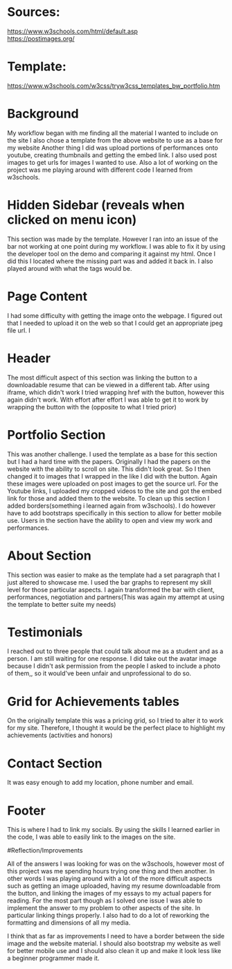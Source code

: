 # Sources:
https://www.w3schools.com/html/default.asp
<br>
https://postimages.org/

# Template:
https://www.w3schools.com/w3css/tryw3css_templates_bw_portfolio.htm

# Background
My workflow began with me finding all the material I wanted to include on the site
I also chose a template from the above website to use as a base for my website
Another thing I did was upload portions of performances onto youtube, creating thumbnails and getting the embed link.
I also used post images to get urls for images I wanted to use.
Also a lot of working on the project was me playing around with different code I learned from w3schools.

# Hidden Sidebar (reveals when clicked on menu icon)
This section was made by the template. However I ran into an issue of the bar not working at one point during my workflow. I was able to fix it by using the developer tool on the demo and comparing it against my html. Once I did this I located where the missing part was and added it back in. I also played around with what the tags would be.

# Page Content
I had some difficulty with getting the image onto the webpage. I figured out that I needed to upload it on the web so that I could get an appropriate jpeg file url. I  


# Header
The most difficult aspect of this section was linking the button to a downloadable resume that can be viewed in a different tab. After using iframe, which didn't work I tried wrapping <a> href with the button, however this again didn't work. With effort after effort I was able to get it to work by wrapping the button with the <a></a>(opposite to what I tried prior)

# Portfolio Section
This was another challenge. I used the template as a base for this section but I had a hard time with the papers. Originally I had the papers on the website with the ability to scroll on site. This didn't look great. So I then changed it to images that I wrapped in the <a></a> like I did with the button. Again these images were uploaded on post images to get the source url. For the Youtube links, I uploaded my cropped videos to the site and got the embed link for those and added them to the website. To clean up this section I added borders(something i learned again from w3schools). I do however have to add bootstraps specifically in this section to allow for better mobile use. Users in the section have the ability to open and view my work and performances.

# About Section
This section was easier to make as the template had a set paragraph that I just altered to showcase me.
I used the bar graphs to represent my skill level for those particular aspects.
I again transformed the bar with client, performances, negotiation and partners(This was again my attempt at using the template to better suite my needs)
# Testimonials
I reached out to three people that could talk about me as a student and as a person. I am still waiting for one response. I did take out the avatar image because I didn't ask permission from the people I asked to include a photo of them,, so it would've been unfair and unprofessional to do so.

# Grid for Achievements tables
On the originally template this was a pricing grid, so I tried to alter it to work for my site. Therefore, I thought it would be the perfect place to highlight my achievements (activities and honors)


# Contact Section
It was easy enough to add my location, phone number and email.

# Footer
This is where I had to link my socials. By using the skills I learned earlier in the code, I was able to easily link to the images on the site.

#Reflection/Improvements

All of the answers I was looking for was on the w3schools, however most of this project was me spending hours trying one thing and then another. In other words I was playing around with a lot of the more difficult aspects such as getting an image uploaded, having my resume downloadable from the button, and linking the images of my essays to my actual papers for reading. For the most part though as I solved one issue I was able to implement the answer to my problem to other aspects of the site. In particular linking things properly. I also had to do a lot of reworking the formatting and dimensions of all my media.

I think that as far as improvements I need to have a border between the side image and the website material. I should also bootstrap my website as well for better mobile use and I should also clean it up and make it look less like a beginner programmer made it.
